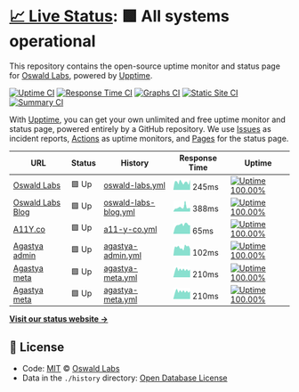 # [📈 Live Status](https://status.oswaldlabs.com): <!--live status--> **🟩 All systems operational**

This repository contains the open-source uptime monitor and status page for [Oswald Labs](https://oswaldlabs.com), powered by [Upptime](https://github.com/upptime/upptime).

[![Uptime CI](https://github.com/koj-co/upptime/workflows/Uptime%20CI/badge.svg)](https://github.com/koj-co/upptime/actions?query=workflow%3A%22Uptime+CI%22)
[![Response Time CI](https://github.com/koj-co/upptime/workflows/Response%20Time%20CI/badge.svg)](https://github.com/koj-co/upptime/actions?query=workflow%3A%22Response+Time+CI%22)
[![Graphs CI](https://github.com/koj-co/upptime/workflows/Graphs%20CI/badge.svg)](https://github.com/koj-co/upptime/actions?query=workflow%3A%22Graphs+CI%22)
[![Static Site CI](https://github.com/koj-co/upptime/workflows/Static%20Site%20CI/badge.svg)](https://github.com/koj-co/upptime/actions?query=workflow%3A%22Static+Site+CI%22)
[![Summary CI](https://github.com/koj-co/upptime/workflows/Summary%20CI/badge.svg)](https://github.com/koj-co/upptime/actions?query=workflow%3A%22Summary+CI%22)

With [Upptime](https://upptime.js.org), you can get your own unlimited and free uptime monitor and status page, powered entirely by a GitHub repository. We use [Issues](https://github.com/OswaldLabsOpenSource/status/issues) as incident reports, [Actions](https://github.com/OswaldLabsOpenSource/status/actions) as uptime monitors, and [Pages](https://status.oswaldlabs.com) for the status page.

<!--start: status pages-->
<!-- This summary is generated by Upptime (https://github.com/upptime/upptime) -->
<!-- Do not edit this manually, your changes will be overwritten -->

| URL                                                                         | Status | History                                                                                                            | Response Time                                                                         | Uptime                                                                                                                                                                                                                                   |
| --------------------------------------------------------------------------- | ------ | ------------------------------------------------------------------------------------------------------------------ | ------------------------------------------------------------------------------------- | ---------------------------------------------------------------------------------------------------------------------------------------------------------------------------------------------------------------------------------------- |
| [Oswald Labs](https://oswaldlabs.com)                                       | 🟩 Up  | [oswald-labs.yml](https://github.com/OswaldLabsOpenSource/status/commits/master/history/oswald-labs.yml)           | <img alt="Response time graph" src="./graphs/oswald-labs.png" height="20"> 245ms      | [![Uptime 100.00%](https://img.shields.io/endpoint?url=https%3A%2F%2Fraw.githubusercontent.com%2FOswaldLabsOpenSource%2Fstatus%2Fmaster%2Fapi%2Foswald-labs%2Fuptime.json)](https://status.oswaldlabs.com/history/oswald-labs)           |
| [Oswald Labs Blog](https://blog.oswald.foundation)                          | 🟩 Up  | [oswald-labs-blog.yml](https://github.com/OswaldLabsOpenSource/status/commits/master/history/oswald-labs-blog.yml) | <img alt="Response time graph" src="./graphs/oswald-labs-blog.png" height="20"> 388ms | [![Uptime 100.00%](https://img.shields.io/endpoint?url=https%3A%2F%2Fraw.githubusercontent.com%2FOswaldLabsOpenSource%2Fstatus%2Fmaster%2Fapi%2Foswald-labs-blog%2Fuptime.json)](https://status.oswaldlabs.com/history/oswald-labs-blog) |
| [A11Y.co](https://a11y.co)                                                  | 🟩 Up  | [a11-y-co.yml](https://github.com/OswaldLabsOpenSource/status/commits/master/history/a11-y-co.yml)                 | <img alt="Response time graph" src="./graphs/a11-y-co.png" height="20"> 65ms          | [![Uptime 100.00%](https://img.shields.io/endpoint?url=https%3A%2F%2Fraw.githubusercontent.com%2FOswaldLabsOpenSource%2Fstatus%2Fmaster%2Fapi%2Fa11-y-co%2Fuptime.json)](https://status.oswaldlabs.com/history/a11-y-co)                 |
| [Agastya admin](https://admin.oswaldlabs.com)                               | 🟩 Up  | [agastya-admin.yml](https://github.com/OswaldLabsOpenSource/status/commits/master/history/agastya-admin.yml)       | <img alt="Response time graph" src="./graphs/agastya-admin.png" height="20"> 102ms    | [![Uptime 100.00%](https://img.shields.io/endpoint?url=https%3A%2F%2Fraw.githubusercontent.com%2FOswaldLabsOpenSource%2Fstatus%2Fmaster%2Fapi%2Fagastya-admin%2Fuptime.json)](https://status.oswaldlabs.com/history/agastya-admin)       |
| [Agastya meta](https://agastya-version.oswaldlabs.com/meta.production.json) | 🟩 Up  | [agastya-meta.yml](https://github.com/OswaldLabsOpenSource/status/commits/master/history/agastya-meta.yml)         | <img alt="Response time graph" src="./graphs/agastya-meta.png" height="20"> 210ms     | [![Uptime 100.00%](https://img.shields.io/endpoint?url=https%3A%2F%2Fraw.githubusercontent.com%2FOswaldLabsOpenSource%2Fstatus%2Fmaster%2Fapi%2Fagastya-meta%2Fuptime.json)](https://status.oswaldlabs.com/history/agastya-meta)         |
| [Agastya meta](https://agastya-version.oswaldlabs.com/meta.production.json) | 🟩 Up  | [agastya-meta.yml](https://github.com/OswaldLabsOpenSource/status/commits/master/history/agastya-meta.yml)         | <img alt="Response time graph" src="./graphs/agastya-meta.png" height="20"> 210ms     | [![Uptime 100.00%](https://img.shields.io/endpoint?url=https%3A%2F%2Fraw.githubusercontent.com%2FOswaldLabsOpenSource%2Fstatus%2Fmaster%2Fapi%2Fagastya-meta%2Fuptime.json)](https://status.oswaldlabs.com/history/agastya-meta)         |

<!--end: status pages-->

[**Visit our status website →**](https://status.oswaldlabs.com)

## 📄 License

- Code: [MIT](./LICENSE) © [Oswald Labs](https://oswaldlabs.com)
- Data in the `./history` directory: [Open Database License](https://opendatacommons.org/licenses/odbl/1-0/)
